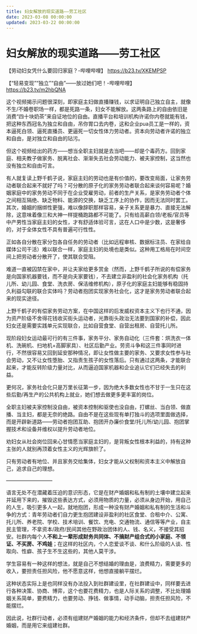 ```yaml
---
title: 妇女解放的现实道路——劳工社区
date: 2023-03-08 00:00:00
updated: 2023-03-22 00:00:00
---
```


# 妇女解放的现实道路——劳工社区

【劳动妇女凭什么要回归家庭？-哔哩哔哩】 https://b23.tv/XKEMPSP

【“轻易变现”“独立”“自由”——放过她们吧！-哔哩哔哩】 https://b23.tv/m2hbQNA

这个视频揭示问题很深刻，即家庭主妇做直播赚钱，以求证明自己独立自主，就像不生/不婚卷职场一样，都是死路一条，妇女不能解放。这两条路上的自由依旧是消费“四十块奶茶”来自证地位的自由。直播平台和培训机构许诺你内卷就能有钱，把这种东西冠名为独立和自由，吊你胃口去内卷，这和企业pua员工是一样的，资本逼死白领、逼死直播员、更逼死一切女性体力劳动者。资本向劳动者许诺的独立和自由，是对独立和自由的玷污。

但这个视频给出的药方——想当全职主妇就是去当吧——却是个毒药方。回到家庭、相夫教子做家务、脱离社会、渐渐失去社会劳动能力、被夫家控制，这当然也没有独立和自由可言。

有人就复读上野千鹤子说，家庭主妇的劳动也是有价值的，要改变局面，让家务劳动者联合起来不就好了吗？可分散的原子化的家务劳动者联合起来谈何容易呢？婚姻家庭中的家务劳动不同于在企业受雇劳动，前者的生产关系，是家务劳动者个体之间相互隔绝、缺乏物料、能源的交换，缺乏工序上的协作，因而无法同时罢工。其次，婚姻的捆绑性更强，难以像辞职那样容易，亲子关系更是暴力、直接无法解除，这意味着像三和大神一样提桶跑路都不可能了。只有给高薪白领/老板/官员等中产男性当家庭主妇的女性，才有舒适体验可言，这在人口中是少数，这是奢侈的，对于全体女性不具有普遍可行性性。

正如各自分散在家分包各自任务的劳动者（比如远程审核、数据标注员、在家给自媒体公司干活）难以联合一样，家庭主妇的处境也是类似。这种用工格局在时间空间上把劳动者分散开了，使其联合受阻。

难道一直被囚禁在家中，并让夫家给更多赏金（然而，上野千鹤子所说的有偿家务是向国家机器要钱，而不是向夫家要钱），不去建立非盈利的社会化家务机构（托儿所、幼儿园、食堂、洗衣房、保洁维修机构），原子化的家庭主妇能够有稳固持久利益勾联的联合实体吗？劳动者抱团实现家务社会化，这才是家务劳动者联合起来的现实途径。

上野千鹤子的有偿家务劳动方案，在中国这样的后发威权资本主义下也行不通，因为资产阶级不舍得花钱收买街头运动者，光靠街头政治无法要到国家的补偿，因此妇女还是需要实践单元实现联合，比如自营食堂、自营出租房、自营托儿所。

现阶段妇女运动最可行的有三件事，家务平分、家务自动化（三件套：烘洗衣一体机、洗碗机、扫地机+高脚家具）、社区后勤产业。劳资斗争和这三件事同时进行，不然很容易又回到延安那种情况，即让女性做主要的家务、又要求女性参与社会劳动，又不让女性堕胎、又指责生孩子的女性落后。只有通过这两条，才能联合起来，才能反转阶级力量对比，从而逼迫国家机器和企业追认它们已经失去的利益。

更何况，家务社会化只是万里长征第一步，因为绝大多数女性也不甘于一生只在这些后勤/再生产的公共机构上就业，她们想去做更多更丰富的岗位。

全职主妇被夫家控制没自由，被资本控制和驱使也没自由，打螺丝、当白领、做直播、当主妇，都是无奈的绝路。自由不是在这些现有单打独斗的选项里面做选择，而是开辟新道路——劳动者抱团互助、抱团开办廉价食堂/托儿所/幼儿园、抱团掌握技术和设备并维权以提升劳动者地位。

劝妇女从社会岗位回来心甘情愿当家庭主妇的，是背叛女性根本利益的，持有这种主张的人就别再顶着女性主义的光辉旗帜了。

只有劳动者有地位、并且家务交给集体，妇女才能从父权制和资本主义中解放自己，追求自己的理想。

—————————

语言无处不在潜藏着压迫的意识形态，它是在财产婚姻和私有制的土壤中建立起来并延用下来的，摧毁这些表达方式，必须用物质的力量，必须从身边开始，用自己的人生，吸引更多人一起，就地抱团，形成一种没有财产婚姻和私有制的生活和斗争的方式：青年劳动者们自力更生抱团建设非盈利的社区食堂、合租中介、公寓、托儿所、养老院、学校、技术培训、餐饮、充电、交通物流、通信等等产业，自主民主管理，不拿资本/政府/民间其他在野政治团体的人、钱、名义，不接受其招安。社群内每个人**不和上一辈形成财务共同体、不搞财产组合式的小家庭、不领证、不买房、不鸡娃**；在这样的社区内，个人恋爱谈不谈、和什么阶级的人谈、性取向、性癖、孩子生不生这些的，其他人莫干涉。

学生容易有一种这样的想法，就是自己不想结婚的理由是，浪费精力，需要更多的收入，要担责任担风险，他不愿意这样，他想直接躺平摆烂。

这种状态实际上是也同样没有办法投入到社群建设里，在社群建设中，同样要去进行各种决策、协商、博弈，这个也要花费精力，也是人际关系的调整，不比处理婚姻关系简单，要费精力，也要劳动、挣钱、做事情，动手动脑，担责任担风险，不能摆烂。

因此说，社群行动者，必须有组建财产婚姻的能力和经济条件，但却不去组建财产婚姻，而是用它来组建社群。

